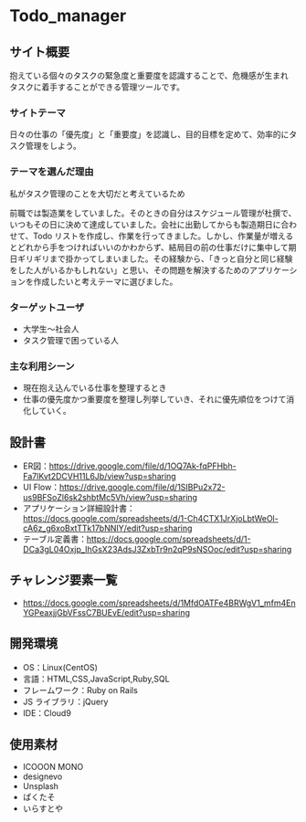 # Todo_manager

## サイト概要

抱えている個々のタスクの緊急度と重要度を認識することで、危機感が生まれ
タスクに着手することができる管理ツールです。

### サイトテーマ

日々の仕事の「優先度」と「重要度」を認識し、目的目標を定めて、効率的にタスク管理をしよう。

### テーマを選んだ理由

私がタスク管理のことを大切だと考えているため

前職では製造業をしていました。そのときの自分はスケジュール管理が杜撰で、いつもその日に決めて達成していました。会社に出勤してからも製造期日に合わせて、Todo リストを作成し、作業を行ってきました。しかし、作業量が増えるとどれから手をつければいいのかわからず、結局目の前の仕事だけに集中して期日ギリギリまで掛かってしまいました。その経験から、「きっと自分と同じ経験をした人がいるかもしれない」と思い、その問題を解決するためのアプリケーションを作成したいと考えテーマに選びました。

### ターゲットユーザ

- 大学生～社会人
- タスク管理で困っている人

### 主な利用シーン

- 現在抱え込んでいる仕事を整理するとき
- 仕事の優先度かつ重要度を整理し列挙していき、それに優先順位をつけて消化していく。

## 設計書

- ER図：https://drive.google.com/file/d/1OQ7Ak-fqPFHbh-Fa7lKvt2DCVH11L6Jb/view?usp=sharing
- UI Flow：https://drive.google.com/file/d/1SIBPu2x72-us9BFSoZl6sk2shbtMc5Vh/view?usp=sharing
- アプリケーション詳細設計書：https://docs.google.com/spreadsheets/d/1-Ch4CTX1JrXjoLbtWeOl-cA6z_g6xoBxtTTk17bNNIY/edit?usp=sharing
- テーブル定義書：https://docs.google.com/spreadsheets/d/1-DCa3gL04Oxjp_IhGsX23AdsJ3ZxbTr9n2qP9sNSOoc/edit?usp=sharing

## チャレンジ要素一覧

- https://docs.google.com/spreadsheets/d/1MfdOATFe4BRWgV1_mfm4EnYGPeaxjjGbVFssC7BUEvE/edit?usp=sharing

## 開発環境

- OS：Linux(CentOS)
- 言語：HTML,CSS,JavaScript,Ruby,SQL
- フレームワーク：Ruby on Rails
- JS ライブラリ：jQuery
- IDE：Cloud9

## 使用素材

- ICOOON MONO
- designevo
- Unsplash
- ぱくたそ
- いらすとや